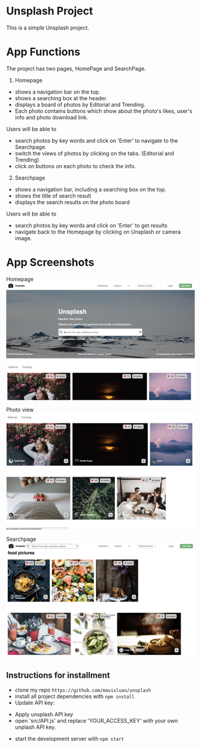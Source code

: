 # Unsplash Project

This is a simple Unsplash project. 


# App Functions 
The project has two pages, HomePage and SearchPage.

1. Homepage

- shows a navigation bar on the top. 
- shows a searching box at the header. 
- displays a board of photos by Editorial and Trending. 
- Each photo contains buttons which show about the photo's likes, user's info and photo download link.

Users will be able to 

- search photos by key words and click on 'Enter' to navigate to the Searchpage.
- switch the views of photos by clicking on the tabs. (Editorial and Trending)
- click on buttons on each photo to check the info.

2. Searchpage 

- shows a navigation bar, including a searching box on the top. 
- shows the title of search result
- displays the search results on the photo board

Users will be able to 
- search photos by key words and click on 'Enter' to get results
- navigate back to the Homepage by clicking on Unsplash or camera image.


# App Screenshots 

Homepage
![](src/icons/home-page.png )

Photo view
![](src/icons/photo-view.png )

Searchpage
![](src/icons/search-page.png )


## Instructions for installment

* clone my repo `https://github.com/mavisluan/unsplash`
* install all project dependencies with `npm install`
* Update API key: 
- Apply unsplash API key 
- open 'src/API.js' and replace 'YOUR_ACCESS_KEY' with your own unplash API key. 
* start the development server with `npm start`


